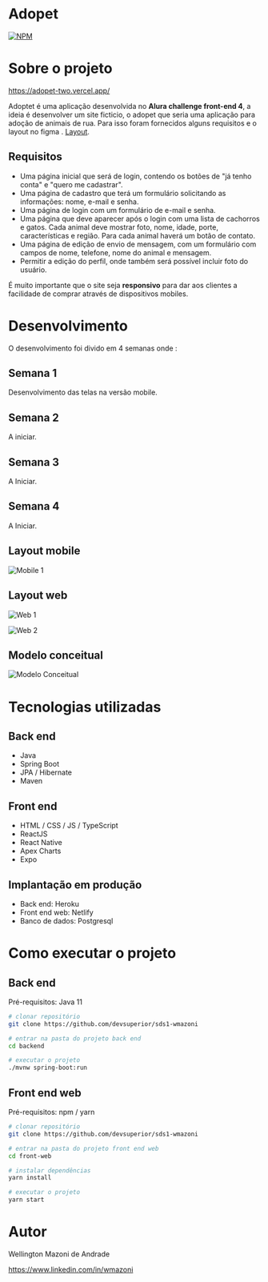 # Adopet
[![NPM](https://img.shields.io/npm/l/react)](https://github.com/TarcisioCarvalho/adopet/blob/master/license)

# Sobre o projeto

https://adopet-two.vercel.app/

Adoptet é uma aplicação desenvolvida no **Alura challenge front-end 4**, a ideia é desenvolver um site ficticio, o adopet que seria uma aplicação para adoção de animais de rua. Para isso foram fornecidos alguns requisitos e o layout no figma .  [Layout](https://www.figma.com/file/TlfkDoIu8uyjZNla1T8TpH/Challenge---Adopet "Layout no Figma").

## Requisitos


- Uma página inicial que será de login, contendo os botões de "já tenho conta" e "quero me cadastrar".
- Uma página de cadastro que terá um formulário solicitando as informações: nome, e-mail e senha.
- Uma página de login com um formulário de e-mail e senha.
- Uma página que deve aparecer após o login com uma lista de cachorros e gatos. Cada animal deve mostrar foto, nome, idade, porte, características e região. Para cada animal haverá um botão de contato.
- Uma página de edição de envio de mensagem, com um formulário com campos de nome, telefone, nome do animal e mensagem.
- Permitir a edição do perfil, onde também será possível incluir foto do usuário.

É muito importante que o site seja **responsivo** para dar aos clientes a facilidade de comprar através de dispositivos mobiles.

# Desenvolvimento

O desenvolvimento foi divido em 4 semanas onde :

## Semana 1

Desenvolvimento das telas na versão mobile.

## Semana 2

A iniciar.

## Semana 3

A Iniciar.

## Semana 4 

A Iniciar.

## Layout mobile
![Mobile 1](https://github.com/TarcisioCarvalho/adopet/blob/master/src/assets/img/telas/inicial-mobile.jpg)

## Layout web
![Web 1](https://github.com/acenelio/assets/raw/main/sds1/web1.png)

![Web 2](https://github.com/acenelio/assets/raw/main/sds1/web2.png)

## Modelo conceitual
![Modelo Conceitual](https://github.com/acenelio/assets/raw/main/sds1/modelo-conceitual.png)

# Tecnologias utilizadas
## Back end
- Java
- Spring Boot
- JPA / Hibernate
- Maven
## Front end
- HTML / CSS / JS / TypeScript
- ReactJS
- React Native
- Apex Charts
- Expo
## Implantação em produção
- Back end: Heroku
- Front end web: Netlify
- Banco de dados: Postgresql

# Como executar o projeto

## Back end
Pré-requisitos: Java 11

```bash
# clonar repositório
git clone https://github.com/devsuperior/sds1-wmazoni

# entrar na pasta do projeto back end
cd backend

# executar o projeto
./mvnw spring-boot:run
```

## Front end web
Pré-requisitos: npm / yarn

```bash
# clonar repositório
git clone https://github.com/devsuperior/sds1-wmazoni

# entrar na pasta do projeto front end web
cd front-web

# instalar dependências
yarn install

# executar o projeto
yarn start
```

# Autor

Wellington Mazoni de Andrade

https://www.linkedin.com/in/wmazoni

